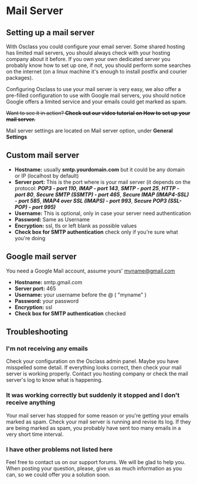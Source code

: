 # Mail Server

## Setting up a mail server <a id="firstHeading"></a>

With Osclass you could configure your email server. Some shared hosting has limited mail servers, you should always check with your hosting company about it before. If you own your own dedicated server you probably know how to set up one, if not, you should perform some searches on the internet \(on a linux machine it's enough to install postfix and courier packages\).

Configuring Osclass to use your mail server is very easy, we also offer a pre-filled configuration to use with Google mail servers, you should notice Google offers a limited service and your emails could get marked as spam.

~~Want to see it in action? **Check out our video tutorial on How to set up your mail server.**~~

Mail server settings are located on Mail server option, under **General Settings**

## Custom mail server

* **Hostname:** usually **smtp.yourdomain.com** but it could be any domain or IP \(localhost by default\)
* **Server port:** This is the port where is your mail server \(it depends on the protocol: _**POP3 - port 110**_, _**IMAP - port 143**_, _**SMTP - port 25**_, _**HTTP - port 80**_, _**Secure SMTP \(SSMTP\) - port 465**_, _**Secure IMAP \(IMAP4-SSL\)**_ _**- port 585**_, _**IMAP4 over SSL \(IMAPS\) - port 993**_, _**Secure POP3 \(SSL-POP\) - port 995\)**_
* **Username:** This is optional, only in case your server need authentication
* **Password:** Same as Username
* **Encryption:** ssl, tls or left blank as possible values
* **Check box for SMTP authentication** check only if you're sure what you're doing

## Google mail server

You need a Google Mail account, assume yours' myname@gmail.com

* **Hostname:** smtp.gmail.com
* **Server port:** 465
* **Username:** your username before the @ \( "myname" \)
* **Password:** your password
* **Encryption:** ssl
* **Check box for SMTP authentication** checked

## Troubleshooting

### **I'm not receiving any emails** 

Check your configuration on the Osclass admin panel. Maybe you have misspelled some detail. If everything looks correct, then check your mail server is working properly. Contact you hosting company or check the mail server's log to know what is happening.

### **It was working correctly but suddenly it stopped and I don't receive anything** 

Your mail server has stopped for some reason or you're getting your emails marked as spam. Check your mail server is running and revise its log. If they are being marked as spam, you probably have sent too many emails in a very short time interval.

### **I have other problems not listed here** 

Feel free to contact us on our support forums. We will be glad to help you. When posting your question, please, give us as much information as you can, so we could offer you a solution soon.

